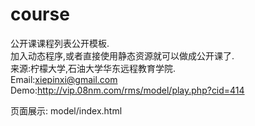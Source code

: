 course
======
公开课课程列表公开模板.<br />
加入动态程序,或者直接使用静态资源就可以做成公开课了.<br />
来源:柠檬大学,石油大学华东远程教育学院.<br />
Email:xiepinxi@gmail.com<br />
Demo:http://vip.08nm.com/rms/model/play.php?cid=414<br />

页面展示: model/index.html
